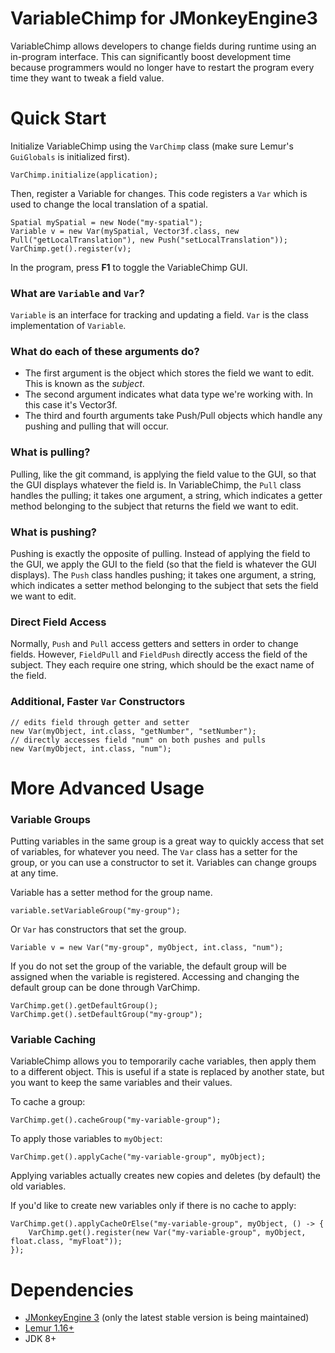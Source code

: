 # VariableChimp for JMonkeyEngine3
VariableChimp allows developers to change fields during runtime using an in-program interface. This can significantly boost development time because programmers would no longer have to restart the program every time they want to tweak a field value.

# Quick Start
Initialize VariableChimp using the `VarChimp` class (make sure Lemur's `GuiGlobals` is initialized first).
```
VarChimp.initialize(application);
```
Then, register a Variable for changes. This code registers a `Var` which is used to change the local translation of a spatial.
```
Spatial mySpatial = new Node("my-spatial");
Variable v = new Var(mySpatial, Vector3f.class, new Pull("getLocalTranslation"), new Push("setLocalTranslation"));
VarChimp.get().register(v);
```
In the program, press **F1** to toggle the VariableChimp GUI.

### What are `Variable` and `Var`?
`Variable` is an interface for tracking and updating a field. `Var` is the class implementation of `Variable`.

### What do each of these arguments do?
* The first argument is the object which stores the field we want to edit. This is known as the *subject*.
* The second argument indicates what data type we're working with. In this case it's Vector3f.
* The third and fourth arguments take Push/Pull objects which handle any pushing and pulling that will occur.

### What is pulling?
Pulling, like the git command, is applying the field value to the GUI, so that the GUI displays whatever the field is. In VariableChimp, the `Pull` class handles the pulling; it takes one argument, a string, which indicates a getter method belonging to the subject that returns the field we want to edit.

### What is pushing?
Pushing is exactly the opposite of pulling. Instead of applying the field to the GUI, we apply the GUI to the field (so that the field is whatever the GUI displays). The `Push` class handles pushing; it takes one argument, a string, which indicates a setter method belonging to the subject that sets the field we want to edit.

### Direct Field Access
Normally, `Push` and `Pull` access getters and setters in order to change fields. However, `FieldPull` and `FieldPush` directly access the field of the subject. They each require one string, which should be the exact name of the field.

### Additional, Faster `Var` Constructors
```
// edits field through getter and setter
new Var(myObject, int.class, "getNumber", "setNumber");
// directly accesses field "num" on both pushes and pulls 
new Var(myObject, int.class, "num");
```

# More Advanced Usage

### Variable Groups
Putting variables in the same group is a great way to quickly access that set of variables, for whatever you need. The `Var` class has a setter for the group, or you can use a constructor to set it. Variables can change groups at any time.

Variable has a setter method for the group name.
```
variable.setVariableGroup("my-group");
```
Or `Var` has constructors that set the group.
```
Variable v = new Var("my-group", myObject, int.class, "num");
```
If you do not set the group of the variable, the default group will be assigned when the variable is registered. Accessing and changing the default group can be done through VarChimp.
```
VarChimp.get().getDefaultGroup();
VarChimp.get().setDefaultGroup("my-group");
```

### Variable Caching
VariableChimp allows you to temporarily cache variables, then apply them to a different object. This is useful if a state is replaced by another state, but you want to keep the same variables and their values.

To cache a group:
```
VarChimp.get().cacheGroup("my-variable-group");
```
To apply those variables to `myObject`:
```
VarChimp.get().applyCache("my-variable-group", myObject);
```
Applying variables actually creates new copies and deletes (by default) the old variables.

If you'd like to create new variables only if there is no cache to apply:
```
VarChimp.get().applyCacheOrElse("my-variable-group", myObject, () -> {
    VarChimp.get().register(new Var("my-variable-group", myObject, float.class, "myFloat"));
});
```

# Dependencies
* [JMonkeyEngine 3](https://github.com/jMonkeyEngine/jmonkeyengine) (only the latest stable version is being maintained)
* [Lemur 1.16+](https://github.com/jMonkeyEngine-Contributions/Lemur)
* JDK 8+
